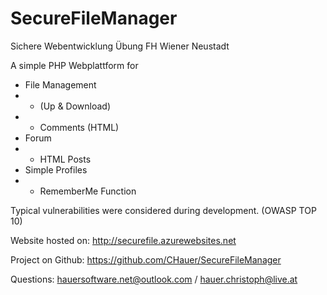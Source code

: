 # SecureFileManager
Sichere Webentwicklung Übung
FH Wiener Neustadt

A simple PHP Webplattform for
* File Management
* - (Up & Download)
* - Comments (HTML)
* Forum
* - HTML Posts
* Simple Profiles
* - RememberMe Function

Typical vulnerabilities were considered during development. (OWASP TOP 10)

Website hosted on: 
http://securefile.azurewebsites.net

Project on Github:
https://github.com/CHauer/SecureFileManager

Questions: 
hauersoftware.net@outlook.com / hauer.christoph@live.at
